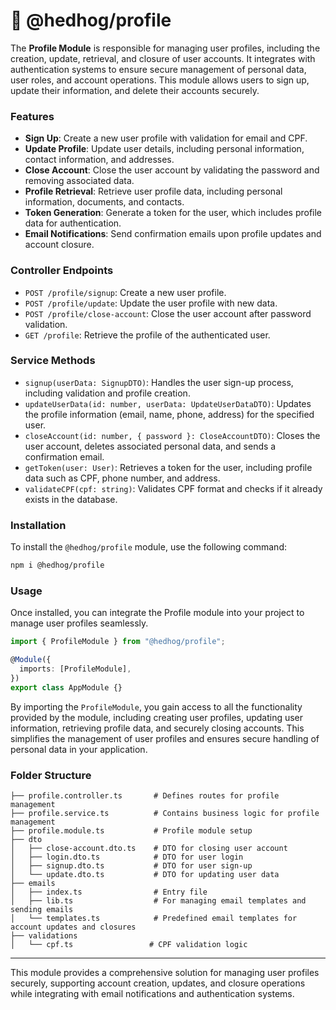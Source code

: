 # 🦔 @hedhog/profile

The **Profile Module** is responsible for managing user profiles, including the creation, update, retrieval, and closure of user accounts. It integrates with authentication systems to ensure secure management of personal data, user roles, and account operations. This module allows users to sign up, update their information, and delete their accounts securely.

### Features

- **Sign Up**: Create a new user profile with validation for email and CPF.
- **Update Profile**: Update user details, including personal information, contact information, and addresses.
- **Close Account**: Close the user account by validating the password and removing associated data.
- **Profile Retrieval**: Retrieve user profile data, including personal information, documents, and contacts.
- **Token Generation**: Generate a token for the user, which includes profile data for authentication.
- **Email Notifications**: Send confirmation emails upon profile updates and account closure.

### Controller Endpoints

- `POST /profile/signup`: Create a new user profile.
- `POST /profile/update`: Update the user profile with new data.
- `POST /profile/close-account`: Close the user account after password validation.
- `GET /profile`: Retrieve the profile of the authenticated user.

### Service Methods

- `signup(userData: SignupDTO)`: Handles the user sign-up process, including validation and profile creation.
- `updateUserData(id: number, userData: UpdateUserDataDTO)`: Updates the profile information (email, name, phone, address) for the specified user.
- `closeAccount(id: number, { password }: CloseAccountDTO)`: Closes the user account, deletes associated personal data, and sends a confirmation email.
- `getToken(user: User)`: Retrieves a token for the user, including profile data such as CPF, phone number, and address.
- `validateCPF(cpf: string)`: Validates CPF format and checks if it already exists in the database.

### Installation

To install the `@hedhog/profile` module, use the following command:

```bash
npm i @hedhog/profile
```

### Usage

Once installed, you can integrate the Profile module into your project to manage user profiles seamlessly.

```typescript
import { ProfileModule } from "@hedhog/profile";

@Module({
  imports: [ProfileModule],
})
export class AppModule {}
```

By importing the `ProfileModule`, you gain access to all the functionality provided by the module, including creating user profiles, updating user information, retrieving profile data, and securely closing accounts. This simplifies the management of user profiles and ensures secure handling of personal data in your application.

### Folder Structure

```plaintext
├── profile.controller.ts       # Defines routes for profile management
├── profile.service.ts          # Contains business logic for profile management
├── profile.module.ts           # Profile module setup
├── dto
│   ├── close-account.dto.ts    # DTO for closing user account
│   ├── login.dto.ts            # DTO for user login
│   ├── signup.dto.ts           # DTO for user sign-up
│   └── update.dto.ts           # DTO for updating user data
├── emails
│   ├── index.ts                # Entry file
│   ├── lib.ts                  # For managing email templates and sending emails
│   └── templates.ts            # Predefined email templates for account updates and closures
├── validations
│   └── cpf.ts                 # CPF validation logic
```

---

This module provides a comprehensive solution for managing user profiles securely, supporting account creation, updates, and closure operations while integrating with email notifications and authentication systems.

